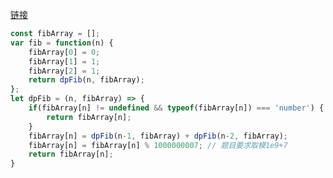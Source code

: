 [链接](https://leetcode-cn.com/problems/fei-bo-na-qi-shu-lie-lcof/)
``` javascript
const fibArray = [];
var fib = function(n) {
    fibArray[0] = 0;
    fibArray[1] = 1;
    fibArray[2] = 1;
    return dpFib(n, fibArray);
};
let dpFib = (n, fibArray) => {
    if(fibArray[n] != undefined && typeof(fibArray[n]) === 'number') {
        return fibArray[n];
    }
    fibArray[n] = dpFib(n-1, fibArray) + dpFib(n-2, fibArray);
    fibArray[n] = fibArray[n] % 1000000007; // 题目要求取模1e9+7
    return fibArray[n];
}
```
